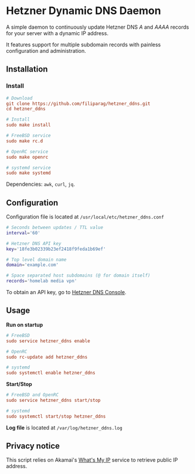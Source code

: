 # Hetzner Dynamic DNS Daemon

A simple daemon to continuously update Hetzner DNS
*A* and *AAAA* records for your server with a dynamic IP address.

It features support for multiple subdomain records with painless
configuration and administration.

## Installation
### Install

```ini
# Download
git clone https://github.com/filiparag/hetzner_ddns.git
cd hetzner_ddns

# Install
sudo make install

# FreeBSD service
sudo make rc.d

# OpenRC service
sudo make openrc

# systemd service
sudo make systemd
```

Dependencies: `awk`, `curl`, `jq`.
## Configuration

Configuration file is located at `/usr/local/etc/hetzner_ddns.conf`

```sh
# Seconds between updates / TTL value
interval='60'

# Hetzner DNS API key
key='18fe3b02339b23ef2418f9feda1b69ef'

# Top level domain name
domain='example.com'

# Space separated host subdomains (@ for domain itself)
records='homelab media vpn'
```

To obtain an API key, go to [Hetzner DNS Console](https://dns.hetzner.com/settings/api-token).

## Usage

**Run on startup**
```ini
# FreeBSD
sudo service hetzner_ddns enable

# OpenRC
sudo rc-update add hetzner_ddns

# systemd
sudo systemctl enable hetzner_ddns
```

**Start/Stop**
```ini
# FreeBSD and OpenRC
sudo service hetzner_ddns start/stop

# systemd
sudo systemctl start/stop hetzner_ddns
```

**Log file** is located at `/var/log/hetzner_ddns.log` 

## Privacy notice

This script relies on Akamai's [What's My IP](http://whatismyip.akamai.com/)
service to retrieve public IP address.